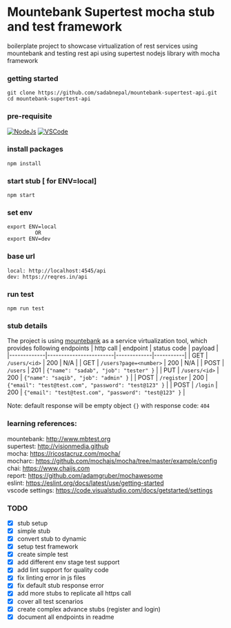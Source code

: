 # Mountebank Supertest mocha stub and test framework
boilerplate project to showcase virtualization of rest services using mountebank and testing rest api using supertest nodejs library with mocha framework

### getting started
```
git clone https://github.com/sadabnepal/mountebank-supertest-api.git
cd mountebank-supertest-api
```

### pre-requisite
[![NodeJs](https://img.shields.io/badge/-NodeJS-%23339933?logo=npm)](https://nodejs.org/en/download/)
[![VSCode](https://img.shields.io/badge/-Visual%20Studio%20Code-%233178C6?logo=visual-studio-code)](https://code.visualstudio.com/download)

### install packages
```
npm install
```

### start stub [ for ENV=local]
```
npm start
```

### set env
```
export ENV=local
         OR
export ENV=dev
```

### base url
```
local: http://localhost:4545/api 
dev: https://reqres.in/api
```

### run test
```
npm run test
```

### stub details
The project is using [mountebank](http://www.mbtest.org) as a service virtualization tool, which provides following endpoints 
| http call   | endpoint               | status code | payload   |
|-------------|------------------------|-------------|-----------|
| GET         | `/users/<id>`          | 200         | N/A       |
| GET         | `/users?page=<number>` | 200         | N/A       |
| POST        | `/users`               | 201         | `{"name": "sadab", "job": "tester" }` |
| PUT         | `/users/<id>`          | 200         | `{"name": "saqib", "job": "admin" }` |
| POST        | `/register`            | 200         | `{"email": "test@test.com", "password": "test@123" }` |
| POST        | `/login`               | 200         | `{"email": "test@test.com", "password": "test@123" }` |

Note: default response will be empty object `{}` with response code: `404`


### learning references:
mountebank: http://www.mbtest.org <br>
supertest: http://visionmedia.github <br>
mocha: https://ricostacruz.com/mocha/ <br>
mocharc: https://github.com/mochajs/mocha/tree/master/example/config <br>
chai: https://www.chaijs.com <br>
report: https://github.com/adamgruber/mochawesome <br>
eslint: https://eslint.org/docs/latest/use/getting-started <br>
vscode settings: https://code.visualstudio.com/docs/getstarted/settings

### TODO
- [x] stub setup
- [x] simple stub
- [x] convert stub to dynamic
- [x] setup test framework
- [x] create simple test
- [x] add different env stage test support
- [x] add lint support for quality code
- [x] fix linting error in js files
- [x] fix default stub response error
- [x] add more stubs to replicate all https call
- [x] cover all test scenarios
- [x] create complex advance stubs (register and login)
- [x] document all endpoints in readme
